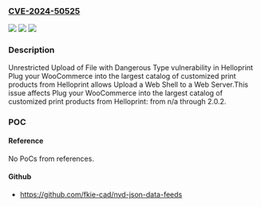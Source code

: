 ### [CVE-2024-50525](https://cve.mitre.org/cgi-bin/cvename.cgi?name=CVE-2024-50525)
![](https://img.shields.io/static/v1?label=Product&message=Plug%20your%20WooCommerce%20into%20the%20largest%20catalog%20of%20customized%20print%20products%20from%20Helloprint&color=blue)
![](https://img.shields.io/static/v1?label=Version&message=n%2Fa%3C%3D%202.0.2%20&color=brighgreen)
![](https://img.shields.io/static/v1?label=Vulnerability&message=CWE-434%20Unrestricted%20Upload%20of%20File%20with%20Dangerous%20Type&color=brighgreen)

### Description

Unrestricted Upload of File with Dangerous Type vulnerability in Helloprint Plug your WooCommerce into the largest catalog of customized print products from Helloprint allows Upload a Web Shell to a Web Server.This issue affects Plug your WooCommerce into the largest catalog of customized print products from Helloprint: from n/a through 2.0.2.

### POC

#### Reference
No PoCs from references.

#### Github
- https://github.com/fkie-cad/nvd-json-data-feeds

